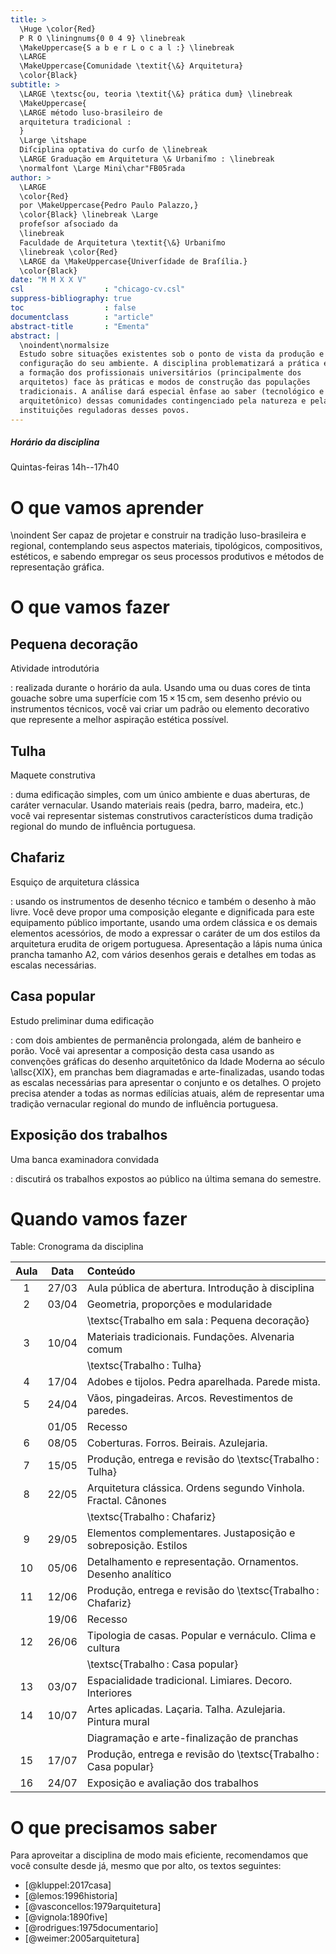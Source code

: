 ```yaml
---
title: >
  \Huge \color{Red}
  P R O \liningnums{0 0 4 9} \linebreak
  \MakeUppercase{S a b e r L o c a l :} \linebreak
  \LARGE
  \MakeUppercase{Comunidade \textit{\&} Arquitetura}
  \color{Black}
subtitle: >
  \LARGE \textsc{ou, teoria \textit{\&} prática dum} \linebreak
  \MakeUppercase{
  \LARGE método luso-brasileiro de
  arquitetura tradicional :
  }
  \Large \itshape
  Diſciplina optativa do curſo de \linebreak
  \LARGE Graduação em Arquitetura \& Urbaniſmo : \linebreak
  \normalfont \Large Mini\char"FB05rada
author: >
  \LARGE
  \color{Red}
  por \MakeUppercase{Pedro Paulo Palazzo,}
  \color{Black} \linebreak \Large
  profeſsor aſsociado da 
  \linebreak
  Faculdade de Arquitetura \textit{\&} Urbaniſmo
  \linebreak \color{Red}
  \LARGE da \MakeUppercase{Univerſidade de Braſília.}
  \color{Black}
date: "M M X X V"
csl                  : "chicago-cv.csl"
suppress-bibliography: true
toc                  : false
documentclass        : "article"
abstract-title       : "Ementa"
abstract: |
  \noindent\normalsize
  Estudo sobre situações existentes sob o ponto de vista da produção e
  configuração do seu ambiente. A disciplina problematizará a prática e
  a formação dos profissionais universitários (principalmente dos
  arquitetos) face às práticas e modos de construção das populações
  tradicionais. A análise dará especial ênfase ao saber (tecnológico e
  arquitetônico) dessas comunidades contingenciado pela natureza e pelas
  instituições reguladoras desses povos.
---
```



##### Horário da disciplina #####

Quintas-feiras 14h--17h40

# O que vamos aprender #

\noindent
Ser capaz de projetar e construir na tradição luso-brasileira e
regional, contemplando seus aspectos materiais, tipológicos,
compositivos, estéticos, e sabendo empregar os seus processos
produtivos e métodos de representação gráfica.

# O que vamos fazer #

## Pequena decoração ##

Atividade introdutória

: realizada durante o horário da aula. Usando uma ou duas cores de tinta
gouache sobre uma superfície com 15 × 15 cm, sem desenho prévio ou
instrumentos técnicos, você vai criar um padrão ou elemento decorativo
que represente a melhor aspiração estética possível.


## Tulha ##

Maquete construtiva

: duma edificação simples, com um único ambiente e duas aberturas, de
caráter vernacular. Usando materiais reais (pedra, barro, madeira, etc.)
você vai representar sistemas construtivos característicos duma tradição
regional do mundo de influência portuguesa.


## Chafariz ##

Esquiço de arquitetura clássica

: usando os instrumentos de desenho técnico e também o desenho à mão
livre. Você deve propor uma composição elegante e dignificada para este
equipamento público importante, usando uma ordem clássica e os demais
elementos acessórios, de modo a expressar o caráter de um dos estilos da
arquitetura erudita de origem portuguesa. Apresentação a lápis numa
única prancha tamanho A2, com vários desenhos gerais e detalhes em todas
as escalas necessárias.


## Casa popular ##

Estudo preliminar duma edificação

: com dois ambientes de permanência prolongada, além de banheiro e porão.
Você vai apresentar a composição desta casa usando as convenções
gráficas do desenho arquitetônico da Idade Moderna ao século
\allsc{XIX}, em pranchas bem diagramadas e arte-finalizadas, usando
todas as escalas necessárias para apresentar o conjunto e os detalhes.
O projeto precisa atender a todas as normas edilícias atuais, além de
representar uma tradição vernacular regional do mundo de influência
portuguesa.


## Exposição dos trabalhos ##

Uma banca examinadora convidada

: discutirá os trabalhos expostos ao público na última semana do semestre.


# Quando vamos fazer #

Table: Cronograma da disciplina

| Aula |  Data | Conteúdo                                                        |
|:----:|:-----:|:----------------------------------------------------------------|
|   1  | 27/03 | Aula pública de abertura. Introdução à disciplina               |
|   2  | 03/04 | Geometria, proporções e modularidade                            |
|      |       | \textsc{Trabalho em sala : Pequena decoração}                   |
|   3  | 10/04 | Materiais tradicionais. Fundações. Alvenaria comum              |
|      |       | \textsc{Trabalho : Tulha}                                       |
|   4  | 17/04 | Adobes e tijolos. Pedra aparelhada. Parede mista.               |
|   5  | 24/04 | Vãos, pingadeiras. Arcos. Revestimentos de paredes.             |
|      | 01/05 | Recesso                                                         |
|   6  | 08/05 | Coberturas. Forros. Beirais. Azulejaria.                        |
|   7  | 15/05 | Produção, entrega e revisão do \textsc{Trabalho : Tulha}        |
|   8  | 22/05 | Arquitetura clássica. Ordens segundo Vinhola. Fractal. Cânones  |
|      |       | \textsc{Trabalho : Chafariz}                                    |
|   9  | 29/05 | Elementos complementares. Justaposição e sobreposição. Estilos  |
|  10  | 05/06 | Detalhamento e representação. Ornamentos. Desenho analítico     |
|  11  | 12/06 | Produção, entrega e revisão do \textsc{Trabalho : Chafariz}     |
|      | 19/06 | Recesso                                                         |
|  12  | 26/06 | Tipologia de casas. Popular e vernáculo. Clima e cultura        |
|      |       | \textsc{Trabalho : Casa popular}                                |
|  13  | 03/07 | Espacialidade tradicional. Limiares. Decoro. Interiores         |
|  14  | 10/07 | Artes aplicadas. Laçaria. Talha. Azulejaria. Pintura mural      |
|      |       | Diagramação e arte-finalização de pranchas                      |
|  15  | 17/07 | Produção, entrega e revisão do \textsc{Trabalho : Casa popular} |
|  16  | 24/07 | Exposição e avaliação dos trabalhos                             |


# O que precisamos saber #

Para aproveitar a disciplina de modo mais eficiente, recomendamos que
você consulte desde já, mesmo que por alto, os textos seguintes:

- [@kluppel:2017casa]
- [@lemos:1996historia]
- [@vasconcellos:1979arquitetura]
- [@vignola:1890five]
- [@rodrigues:1975documentario]
- [@weimer:2005arquitetura]

